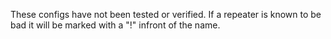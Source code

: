 These configs have not been tested or verified. If a repeater is known to be bad it will be marked with a "!" infront of the name.
